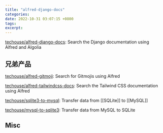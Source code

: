 ```yaml
---
title: "alfred-django-docs"
categories: 
date: 2022-10-31 03:07:15 +0800
tags: 
excerpt: 
---
```





[techouse/alfred-django-docs](https://github.com/techouse/alfred-django-docs): Search the Django documentation using Alfred and Algolia

## 兄弟产品

[techouse/alfred-gitmoji](https://github.com/techouse/alfred-gitmoji): Search for Gitmojis using Alfred

[techouse/alfred-tailwindcss-docs](https://github.com/techouse/alfred-tailwindcss-docs): Search the Tailwind CSS documentation using Alfred

[techouse/sqlite3-to-mysql](https://github.com/techouse/sqlite3-to-mysql): Transfer data from [[SQLite]] to [[MySQL]]

[techouse/mysql-to-sqlite3](https://github.com/techouse/mysql-to-sqlite3): Transfer data from MySQL to SQLite


## Misc




